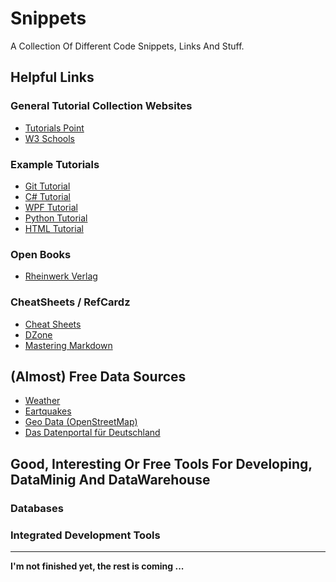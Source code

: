 # Snippets
A Collection Of Different Code Snippets, Links And Stuff.


## Helpful Links

### General Tutorial Collection Websites
- [Tutorials Point](https://www.tutorialspoint.com)
- [W3 Schools](https://www.w3schools.com)


### Example Tutorials
- [Git Tutorial](https://www.tutorialspoint.com/git/index.htm)
- [C# Tutorial](https://www.tutorialspoint.com/csharp/index.htm)
- [WPF Tutorial](https://www.tutorialspoint.com/wpf/index.htm)
- [Python Tutorial](https://www.tutorialspoint.com/python/index.htm)
- [HTML Tutorial](https://www.w3schools.com/html/default.asp)


### Open Books
- [Rheinwerk Verlag](https://www.rheinwerk-verlag.de/openbook/)


### CheatSheets / RefCardz
- [Cheat Sheets](http://www.cheat-sheets.org/)
- [DZone](https://dzone.com/refcardz)
- [Mastering Markdown](https://guides.github.com/features/mastering-markdown/)


## (Almost) Free Data Sources
- [Weather](https://openweathermap.org/)
- [Eartquakes](https://www.emsc-csem.org/service/rss/rss.php?typ=emsc)
- [Geo Data (OpenStreetMap)](http://download.geofabrik.de/)
- [Das Datenportal für Deutschland](https://www.govdata.de/)


## Good, Interesting Or Free Tools For Developing, DataMinig And DataWarehouse

### Databases

### Integrated Development Tools

---

**I'm not finished yet, the rest is coming ...**

